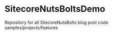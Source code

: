 # SitecoreNutsBoltsDemo
Repository for all SitecoreNutsBolts blog post code samples/projects/features
